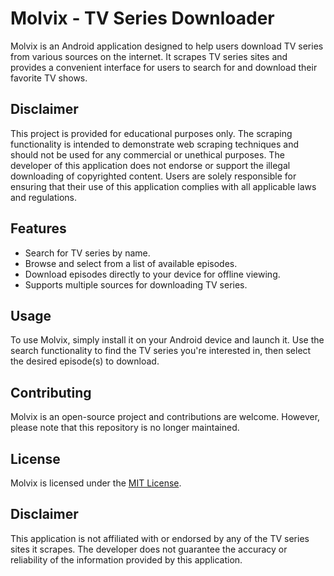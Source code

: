 # Molvix - TV Series Downloader

Molvix is an Android application designed to help users download TV series from various sources on the internet. It scrapes TV series sites and provides a convenient interface for users to search for and download their favorite TV shows.

## Disclaimer

This project is provided for educational purposes only. The scraping functionality is intended to demonstrate web scraping techniques and should not be used for any commercial or unethical purposes. The developer of this application does not endorse or support the illegal downloading of copyrighted content. Users are solely responsible for ensuring that their use of this application complies with all applicable laws and regulations.

## Features

- Search for TV series by name.
- Browse and select from a list of available episodes.
- Download episodes directly to your device for offline viewing.
- Supports multiple sources for downloading TV series.

## Usage

To use Molvix, simply install it on your Android device and launch it. Use the search functionality to find the TV series you're interested in, then select the desired episode(s) to download.

## Contributing

Molvix is an open-source project and contributions are welcome. However, please note that this repository is no longer maintained.

## License

Molvix is licensed under the [MIT License](LICENSE).

## Disclaimer

This application is not affiliated with or endorsed by any of the TV series sites it scrapes. The developer does not guarantee the accuracy or reliability of the information provided by this application.
